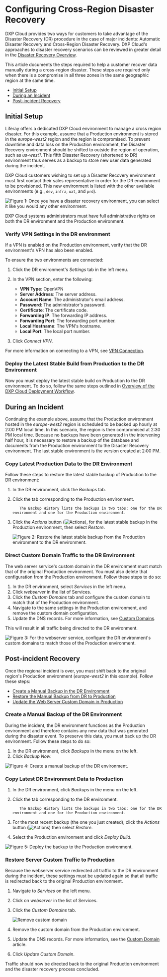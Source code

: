 # Configuring Cross-Region Disaster Recovery

DXP Cloud provides two ways for customers to take advantage of the Disaster Recovery (DR) procedure in the case of major incidents: Automatic Disaster Recovery and Cross-Region Disaster Recovery. DXP Cloud's approaches to disaster recovery scenarios can be reviewed in greater detail in the [Disaster Recovery Overview](./disaster-recovery-overview.md).

This article documents the steps required to help a customer recover data manually during a cross-region disaster. These steps are required only when there is a compromise in all three zones in the same geographic region at the same time.

* [Initial Setup](#initial-setup)
* [During an Incident](#during-an-incident)
* [Post-incident Recovery](#post-incident-recovery)

## Initial Setup

Liferay offers a dedicated DXP Cloud environment to manage a cross region disaster. For this example, assume that a Production environment is stored in the *europe-west2* region and the region is compromised. To prevent downtime and data loss on the Production environment, the Disaster Recovery environment should be shifted to outside the region of operation, such as *us-west1*. This fifth Disaster Recovery (shortened to DR) environment thus serves as a backup to store new user data generated during the incident.

DXP Cloud customers wishing to set up a Disaster Recovery environment must first contact their sales representative in order for the DR environment to be provisioned. This new environment is listed with the other available environments (e.g., `dev`, `infra`, `uat`, and `prd`).

![Figure 1: Once you have a disaster recovery environment, you can select it like you would any other environment.](./disaster-recovery/images/01.png)

DXP Cloud systems administrators must have full administrative rights on both the DR environment and the Production environment.

### Verify VPN Settings in the DR environment

If a VPN is enabled on the Production environment, verify that the DR environment's VPN has also been enabled.

To ensure the two environments are connected:

1. Click the DR environment's *Settings* tab in the left menu.

1. In the VPN section, enter the following:

    * **VPN Type**: OpenVPN
    * **Server Address**: The server address.
    * **Account Name**: The administrator's email address.
    * **Password**: The administrator's password.
    * **Certificate**: The certificate code.
    * **Forwarding IP**: The forwarding IP address.
    * **Forwarding Port**: The forwarding port number.
    * **Local Hostname**: The VPN's hostname.
    * **Local Port**: The local port number.

1. Click *Connect VPN*.

For more information on connecting to a VPN, see [VPN Connection](../infrastructure-and-operations/networking/connecting-a-vpn-server-to-dxp-cloud.md).

### Deploy the Latest Stable Build from Production to the DR Environment

Now you must deploy the latest stable build on Production to the DR environment. To do so, follow the same steps outlined in [Overview of the DXP Cloud Deployment Workflow](../build-and-deploy/overview-of-the-dxp-cloud-deployment-workflow.md).

## During an Incident

Continuing the example above, assume that the Production environment hosted in the *europe-west2* region is scheduled to be backed up hourly at 2:00 PM local time. In this scenario, the region is then compromised at 2:30 PM local time. Because no backups have been generated in the intervening half hour, it is necessary to restore a backup of the database and documents from the Production environment to the Disaster Recovery environment. The last stable environment is the version created at 2:00 PM.

### Copy Latest Production Data to the DR Environment

Follow these steps to restore the latest stable backup of Production to the DR environment:

1. In the DR environment, click the *Backups* tab.
1. Click the tab corresponding to the Production environment.

    ```note::
       The Backup History lists the backups in two tabs: one for the DR environment and one for the Production environment.
    ```

1. Click the *Actions* button (![Actions](./disaster-recovery/images/02.png)), for the latest stable backup in the Production environment,  then select *Restore*.

    ![Figure 2: Restore the latest stable backup from the Production environment to the DR environment.](./disaster-recovery/images/03.png)

### Direct Custom Domain Traffic to the DR Environment

The web server service's custom domain in the DR environment must match that of the original Production environment. You must also delete that configuration from the Production environment. Follow these steps to do so:

1. In the DR environment, select *Services* in the left menu.
1. Click *webserver* in the list of Services.
1. Click the *Custom Domains* tab and configure the custom domain to match that of the Production environment.
1. Navigate to the same settings in the Production environment, and remove the custom domain configuration.
1. Update the DNS records. For more information, see [Custom Domains](../infrastructure-and-operations/networking/custom-domains.md).

This will result in all traffic being directed to the DR environment.

![Figure 3: For the webserver service, configure the DR environment's custom domains to match those of the Production environment.](./disaster-recovery/images/04.png)

## Post-incident Recovery

Once the regional incident is over, you must shift back to the original region's Production environment (*europe-west2* in this example). Follow these steps:

* [Create a Manual Backup in the DR Environment](#create-a-manual-backup-in-the-dr-environment)
* [Restore the Manual Backup from DR to Production](#restore-the-manual-backup-from-dr-to-Production)
* [Update the Web Server Custom Domain in Production](#update-the-web-server-custom-domain-in-Production)

### Create a Manual Backup of the DR Environment

During the incident, the DR environment functions as the Production environment and therefore contains any new data that was generated during the disaster event. To preserve this data, you must back up the DR environment. Follow these steps to do so:

1. In the DR environment, click *Backups* in the menu on the left.
1. Click *Backup Now*.

![Figure 4: Create a manual backup of the DR environment.](./disaster-recovery/images/05.png)

### Copy Latest DR Environment Data to Production

1. In the DR environment, click *Backups* in the menu on the left.
1. Click the tab corresponding to the DR environment.

    ```note::
       The Backup History lists the backups in two tabs: one for the DR environment and one for the Production environment.
    ```

1. For the most recent backup (the one you just created), click the *Actions* button (![Actions](./disaster-recovery/images/02.png)) then select *Restore*.
1. Select the Production environment and click *Deploy Build*.

![Figure 5: Deploy the backup to the Production environment.](./disaster-recovery/images/06.png)

### Restore Server Custom Traffic to Production

Because the webserver service redirected all traffic to the DR environment during the incident, these settings must be updated again so that all traffic is redirected back to the original Production environment.

1. Navigate to _Services_ on the left menu.
1. Click on _webserver_ in the list of Services.
1. Click the _Custom Domains_ tab.

    ![Remove custom domain](./disaster-recovery/images/07.png)

1. Remove the custom domain from the Production environment.
1. Update the DNS records. For more information, see the [Custom Domain](https://help.liferay.com/hc/en-us/articles/360032856292) article.
1. Click _Update Custom Domain_.

Traffic should now be directed back to the original Production environment and the disaster recovery process concluded.
